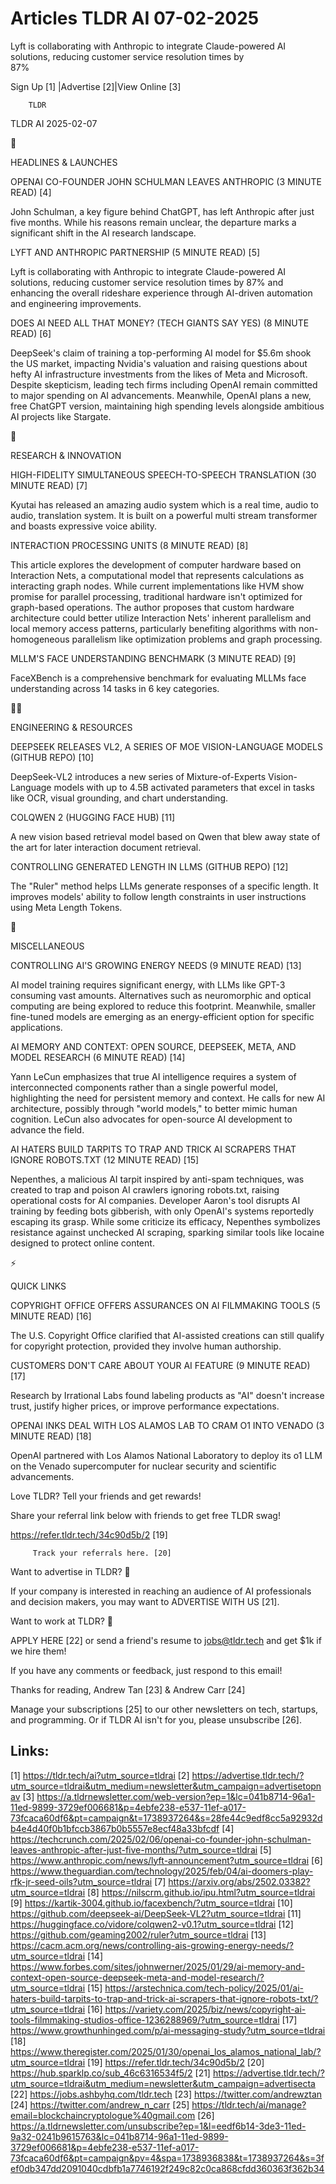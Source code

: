 # Articles TLDR AI 07-02-2025

Lyft is collaborating with Anthropic to integrate Claude-powered AI
solutions, reducing customer service resolution times by
87% ‌ ‌ ‌ ‌ ‌ ‌ ‌ ‌ ‌ ‌ ‌ ‌ ‌ ‌ ‌ ‌ ‌ ‌ ‌ ‌ ‌ ‌ ‌ ‌ ‌ ‌  ‌ ‌ ‌ ‌ ‌ ‌ ‌ ‌ ‌ ‌ ‌ ‌ ‌ ‌ ‌ ‌ ‌ ‌ ‌ ‌ ‌ ‌ ‌ ‌ ‌ ‌ 


 Sign Up [1] |Advertise [2]|View Online [3] 

		TLDR 

TLDR AI 2025-02-07

🚀 

HEADLINES & LAUNCHES

 OPENAI CO-FOUNDER JOHN SCHULMAN LEAVES ANTHROPIC (3 MINUTE READ) [4] 

 John Schulman, a key figure behind ChatGPT, has left Anthropic after
just five months. While his reasons remain unclear, the departure
marks a significant shift in the AI research landscape. 

 LYFT AND ANTHROPIC PARTNERSHIP (5 MINUTE READ) [5] 

 Lyft is collaborating with Anthropic to integrate Claude-powered AI
solutions, reducing customer service resolution times by 87% and
enhancing the overall rideshare experience through AI-driven
automation and engineering improvements. 

 DOES AI NEED ALL THAT MONEY? (TECH GIANTS SAY YES) (8 MINUTE READ)
[6] 

 DeepSeek's claim of training a top-performing AI model for $5.6m
shook the US market, impacting Nvidia's valuation and raising
questions about hefty AI infrastructure investments from the likes of
Meta and Microsoft. Despite skepticism, leading tech firms including
OpenAI remain committed to major spending on AI advancements.
Meanwhile, OpenAI plans a new, free ChatGPT version, maintaining high
spending levels alongside ambitious AI projects like Stargate. 

🧠 

RESEARCH & INNOVATION

 HIGH-FIDELITY SIMULTANEOUS SPEECH-TO-SPEECH TRANSLATION (30 MINUTE
READ) [7] 

 Kyutai has released an amazing audio system which is a real time,
audio to audio, translation system. It is built on a powerful multi
stream transformer and boasts expressive voice ability. 

 INTERACTION PROCESSING UNITS (8 MINUTE READ) [8] 

 This article explores the development of computer hardware based on
Interaction Nets, a computational model that represents calculations
as interacting graph nodes. While current implementations like HVM
show promise for parallel processing, traditional hardware isn't
optimized for graph-based operations. The author proposes that custom
hardware architecture could better utilize Interaction Nets' inherent
parallelism and local memory access patterns, particularly benefiting
algorithms with non-homogeneous parallelism like optimization problems
and graph processing. 

 MLLM'S FACE UNDERSTANDING BENCHMARK (3 MINUTE READ) [9] 

 FaceXBench is a comprehensive benchmark for evaluating MLLMs face
understanding across 14 tasks in 6 key categories. 

🧑‍💻 

ENGINEERING & RESOURCES

 DEEPSEEK RELEASES VL2, A SERIES OF MOE VISION-LANGUAGE MODELS (GITHUB
REPO) [10] 

 DeepSeek-VL2 introduces a new series of Mixture-of-Experts
Vision-Language models with up to 4.5B activated parameters that excel
in tasks like OCR, visual grounding, and chart understanding. 

 COLQWEN 2 (HUGGING FACE HUB) [11] 

 A new vision based retrieval model based on Qwen that blew away state
of the art for later interaction document retrieval. 

 CONTROLLING GENERATED LENGTH IN LLMS (GITHUB REPO) [12] 

 The "Ruler" method helps LLMs generate responses of a specific
length. It improves models' ability to follow length constraints in
user instructions using Meta Length Tokens. 

🎁 

MISCELLANEOUS

 CONTROLLING AI'S GROWING ENERGY NEEDS (9 MINUTE READ) [13] 

 AI model training requires significant energy, with LLMs like GPT-3
consuming vast amounts. Alternatives such as neuromorphic and optical
computing are being explored to reduce this footprint. Meanwhile,
smaller fine-tuned models are emerging as an energy-efficient option
for specific applications. 

 AI MEMORY AND CONTEXT: OPEN SOURCE, DEEPSEEK, META, AND MODEL
RESEARCH (6 MINUTE READ) [14] 

 Yann LeCun emphasizes that true AI intelligence requires a system of
interconnected components rather than a single powerful model,
highlighting the need for persistent memory and context. He calls for
new AI architecture, possibly through "world models," to better mimic
human cognition. LeCun also advocates for open-source AI development
to advance the field. 

 AI HATERS BUILD TARPITS TO TRAP AND TRICK AI SCRAPERS THAT IGNORE
ROBOTS.TXT (12 MINUTE READ) [15] 

 Nepenthes, a malicious AI tarpit inspired by anti-spam techniques,
was created to trap and poison AI crawlers ignoring robots.txt,
raising operational costs for AI companies. Developer Aaron's tool
disrupts AI training by feeding bots gibberish, with only OpenAI's
systems reportedly escaping its grasp. While some criticize its
efficacy, Nepenthes symbolizes resistance against unchecked AI
scraping, sparking similar tools like Iocaine designed to protect
online content. 

⚡ 

QUICK LINKS

 COPYRIGHT OFFICE OFFERS ASSURANCES ON AI FILMMAKING TOOLS (5 MINUTE
READ) [16] 

 The U.S. Copyright Office clarified that AI-assisted creations can
still qualify for copyright protection, provided they involve human
authorship. 

 CUSTOMERS DON'T CARE ABOUT YOUR AI FEATURE (9 MINUTE READ) [17] 

 Research by Irrational Labs found labeling products as "AI" doesn't
increase trust, justify higher prices, or improve performance
expectations. 

 OPENAI INKS DEAL WITH LOS ALAMOS LAB TO CRAM O1 INTO VENADO (3 MINUTE
READ) [18] 

 OpenAI partnered with Los Alamos National Laboratory to deploy its o1
LLM on the Venado supercomputer for nuclear security and scientific
advancements. 

Love TLDR? Tell your friends and get rewards!

 Share your referral link below with friends to get free TLDR swag! 

 https://refer.tldr.tech/34c90d5b/2 [19] 

		 Track your referrals here. [20] 

Want to advertise in TLDR? 📰

 If your company is interested in reaching an audience of AI
professionals and decision makers, you may want to ADVERTISE WITH US
[21]. 

Want to work at TLDR? 💼

 APPLY HERE [22] or send a friend's resume to jobs@tldr.tech and get
$1k if we hire them! 

 If you have any comments or feedback, just respond to this email! 

Thanks for reading, 
Andrew Tan [23] & Andrew Carr [24] 

 Manage your subscriptions [25] to our other newsletters on tech,
startups, and programming. Or if TLDR AI isn't for you, please
unsubscribe [26]. 

 

Links:
------
[1] https://tldr.tech/ai?utm_source=tldrai
[2] https://advertise.tldr.tech/?utm_source=tldrai&utm_medium=newsletter&utm_campaign=advertisetopnav
[3] https://a.tldrnewsletter.com/web-version?ep=1&lc=041b8714-96a1-11ed-9899-3729ef006681&p=4ebfe238-e537-11ef-a017-73fcaca60df6&pt=campaign&t=1738937264&s=28fe44c9edf8cc5a92932db4e4d40f0b1bfccb3867b0b5557e8ecf48a33bfcdf
[4] https://techcrunch.com/2025/02/06/openai-co-founder-john-schulman-leaves-anthropic-after-just-five-months/?utm_source=tldrai
[5] https://www.anthropic.com/news/lyft-announcement?utm_source=tldrai
[6] https://www.theguardian.com/technology/2025/feb/04/ai-doomers-play-rfk-jr-seed-oils?utm_source=tldrai
[7] https://arxiv.org/abs/2502.03382?utm_source=tldrai
[8] https://nilscrm.github.io/ipu.html?utm_source=tldrai
[9] https://kartik-3004.github.io/facexbench/?utm_source=tldrai
[10] https://github.com/deepseek-ai/DeepSeek-VL2?utm_source=tldrai
[11] https://huggingface.co/vidore/colqwen2-v0.1?utm_source=tldrai
[12] https://github.com/geaming2002/ruler?utm_source=tldrai
[13] https://cacm.acm.org/news/controlling-ais-growing-energy-needs/?utm_source=tldrai
[14] https://www.forbes.com/sites/johnwerner/2025/01/29/ai-memory-and-context-open-source-deepseek-meta-and-model-research/?utm_source=tldrai
[15] https://arstechnica.com/tech-policy/2025/01/ai-haters-build-tarpits-to-trap-and-trick-ai-scrapers-that-ignore-robots-txt/?utm_source=tldrai
[16] https://variety.com/2025/biz/news/copyright-ai-tools-filmmaking-studios-office-1236288969/?utm_source=tldrai
[17] https://www.growthunhinged.com/p/ai-messaging-study?utm_source=tldrai
[18] https://www.theregister.com/2025/01/30/openai_los_alamos_national_lab/?utm_source=tldrai
[19] https://refer.tldr.tech/34c90d5b/2
[20] https://hub.sparklp.co/sub_46c6316534f5/2
[21] https://advertise.tldr.tech/?utm_source=tldrai&utm_medium=newsletter&utm_campaign=advertisecta
[22] https://jobs.ashbyhq.com/tldr.tech
[23] https://twitter.com/andrewztan
[24] https://twitter.com/andrew_n_carr
[25] https://tldr.tech/ai/manage?email=blockchaincryptologue%40gmail.com
[26] https://a.tldrnewsletter.com/unsubscribe?ep=1&l=eedf6b14-3de3-11ed-9a32-0241b9615763&lc=041b8714-96a1-11ed-9899-3729ef006681&p=4ebfe238-e537-11ef-a017-73fcaca60df6&pt=campaign&pv=4&spa=1738936838&t=1738937264&s=3fef0db347dd2091040cdbfb1a7746192f249c82c0ca868cfdd360363f362b34